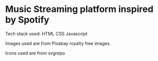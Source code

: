 # Music Streaming platform inspired by Spotify

Tech stack used:
    HTML
    CSS
    Javascript

Images used are from Pixabay royalty free images.

Icons used are from svgrepo